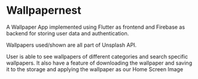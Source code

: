 # Wallpapernest

A Wallpaper App implemented using Flutter as frontend and Firebase as backend for storing user data and authentication. 

Wallpapers used/shown are all part of Unsplash API.

User is able to see wallpapers of different categories and search specific wallpapers. 
It also have a feature of downloading the wallpaper and saving it to the storage and applying the wallpaper as our Home Screen Image
